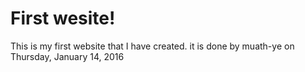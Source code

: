 # First wesite!
This is my first website that I have created.
it is done by muath-ye on Thursday, ‎January ‎14, ‎2016
